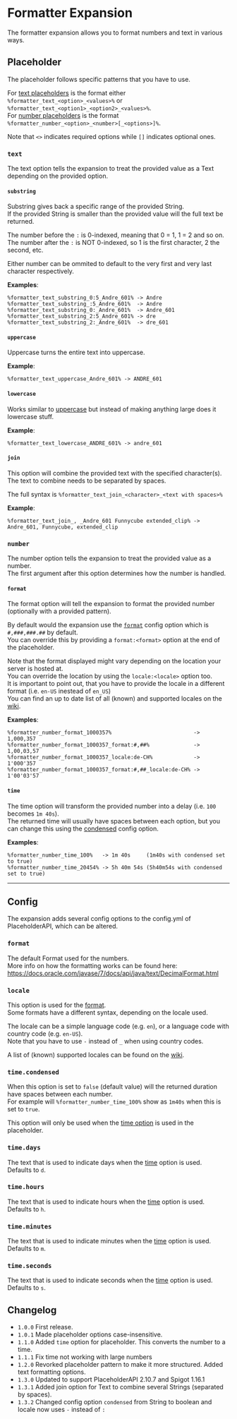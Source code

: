 [wiki]: https://wiki.powerplugins.net/wiki/formatter-expansion

# Formatter Expansion
The formatter expansion allows you to format numbers and text in various ways.

## Placeholder
The placeholder follows specific patterns that you have to use.  

For [text placeholders](#text) is the format either `%formatter_text_<option>_<values>%` or `%formatter_text_<option1>_<option2>_<values>%`.  
For [number placeholders](#number) is the format `%formatter_number_<option>_<number>[_<options>]%`.

Note that `<>` indicates required options while `[]` indicates optional ones.

### `text`
The text option tells the expansion to treat the provided value as a Text depending on the provided option.

#### `substring`
Substring gives back a specific range of the provided String.  
If the provided String is smaller than the provided value will the full text be returned.

The number before the `:` is 0-indexed, meaning that 0 = 1, 1 = 2 and so on.  
The number after the `:` is NOT 0-indexed, so 1 is the first character, 2 the second, etc.

Either number can be ommited to default to the very first and very last character respectively.

**Examples**:  
```
%formatter_text_substring_0:5_Andre_601% -> Andre
%formatter_text_substring_:5_Andre_601%  -> Andre
%formatter_text_substring_0:_Andre_601%  -> Andre_601
%formatter_text_substring_2:5_Andre_601% -> dre
%formatter_text_substring_2:_Andre_601%  -> dre_601
```

#### `uppercase`
Uppercase turns the entire text into uppercase.

**Example**:  
```
%formatter_text_uppercase_Andre_601% -> ANDRE_601
```

#### `lowercase`
Works similar to [uppercase](#uppercase) but instead of making anything large does it lowercase stuff.

**Example**:  
```
%formatter_text_lowercase_ANDRE_601% -> andre_601
```

#### `join`
This option will combine the provided text with the specified character(s).  
The text to combine needs to be separated by spaces.

The full syntax is `%formatter_text_join_<character>_<text with spaces>%`

**Example**:  
```
%formatter_text_join_, _Andre_601 Funnycube extended_clip% -> Andre_601, Funnycube, extended_clip
```

### `number`
The number option tells the expansion to treat the provided value as a number.  
The first argument after this option determines how the number is handled.

#### `format`
The format option will tell the expansion to format the provided number (optionally with a provided pattern).

By default would the expansion use the [`format`](#format-1) config option which is `#,###,###.##` by default.  
You can override this by providing a `format:<format>` option at the end of the placeholder.

Note that the format displayed might vary depending on the location your server is hosted at.  
You can override the location by using the `locale:<locale>` option too.  
It is important to point out, that you have to provide the locale in a different format (i.e. `en-US` inestead of `en_US`)  
You can find an up to date list of all (known) and supported locales on the [wiki].

**Examples**:  
```
%formatter_number_format_1000357%                          -> 1,000,357
%formatter_number_format_1000357_format:#,##%              -> 1,00,03,57
%formatter_number_format_1000357_locale:de-CH%             -> 1'000'357
%formatter_number_format_1000357_format:#,##_locale:de-CH% -> 1'00'03'57
```

#### `time`
The time option will transform the provided number into a delay (i.e. `100` becomes `1m 40s`).  
The returned time will usually have spaces between each option, but you can change this using the [condensed](#timecondensed) config option.

**Examples**:  
```
%formatter_number_time_100%   -> 1m 40s     (1m40s with condensed set to true)
%formatter_number_time_20454% -> 5h 40m 54s (5h40m54s with condensed set to true)
```

----
## Config
The expansion adds several config options to the config.yml of PlaceholderAPI, which can be altered.

### `format`
The default Format used for the numbers.  
More info on how the formatting works can be found here: https://docs.oracle.com/javase/7/docs/api/java/text/DecimalFormat.html

### `locale`
This option is used for the [format](#format).  
Some formats have a different syntax, depending on the locale used.

The locale can be a simple language code (e.g. `en`), or a language code with country code (e.g. `en-US`).  
Note that you have to use `-` instead of `_` when using country codes.

A list of (known) supported locales can be found on the [wiki].

### `time.condensed`
When this option is set to `false` (default value) will the returned duration have spaces between each number.  
For example will `%formatter_number_time_100%` show as `1m40s` when this is set to `true`.

This option will only be used when the [time option](#time) is used in the placeholder.

### `time.days`
The text that is used to indicate days when the [time](#time) option is used.  
Defaults to `d`.

### `time.hours`
The text that is used to indicate hours when the [time](#time) option is used.  
Defaults to `h`.

### `time.minutes`
The text that is used to indicate minutes when the [time](#time) option is used.  
Defaults to `m`.

### `time.seconds`
The text that is used to indicate seconds when the [time](#time) option is used.  
Defaults to `s`.

## Changelog
- `1.0.0` First release.
- `1.0.1` Made placeholder options case-insensitive.
- `1.1.0` Added `time` option for placeholder. This converts the number to a time.
- `1.1.1` Fix time not working with large numbers
- `1.2.0` Revorked placeholder pattern to make it more structured. Added text formatting options.
- `1.3.0` Updated to support PlaceholderAPI 2.10.7 and Spigot 1.16.1
- `1.3.1` Added join option for Text to combine several Strings (separated by spaces).
- `1.3.2` Changed config option `condensed` from String to boolean and locale now uses `-` instead of `:`
